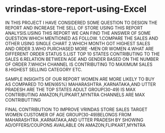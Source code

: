 # vrindas-store-report-using-Excel
IN THIS PROJECT I HAVE CONSIDERED SOME QUESTION TO DESIGN THE REPORT AND INCREASE THE SELL OF STORE USING THIS REPORT ANALYSIS.USING THIS REPORT WE CAN FIND THE ANSWER OF SOME QUESTION WHICH MENTIONED AS FOLLOW.
1.COMPARE THE SALES AND OTHER USING SINGLE CHART
2.WHICH MONTH GOT HIGHEST SALES AND ORDER
3.WHO PURCHASED MORE -MEN OR WOMEN
4.WHAT ARE DIFFERENT ORDER STATUS
5.LIST TOP 10 STATES CONTRIBUTING TO THE SALES
6.RELATION BETWEEN AGE AND GENDER BASED ON THE NUMBER OF ORDER
7.WHICH CHANNEL IS CONTRIBUTING TO MAXIMUM SALES
8.HIGHEST SELLING CATEGORY 
ETC.







SAMPLE INSIGHTS OF OUR REPORT
WOMEN ARE MORE LIKELY TO BUY AS COMPARED TO MEN(65%)
MAHARASHTRA ,KARNATAKA,AND UTTER PRADESH ARE THE TOP STATES
ADULT GROUP(30-49) IS MAX CONTRIBUTING
AMAZON,FLIPKART,MYNTRA CHANNELS ARE MAX CONTRIBUTTING








FINAL CONTRIBUTION TO IMPROVE VRINDAS STORE SALES
TARGET WOMEN CUSTOMER OF AGE GROUP(30-49)BELONGS FROM MAHARASHTRA ,KARNATAKA,AND UTTER PRADESH BY SHOWING AD/OFFERS/COUPONS AVAILABLE ON AMAZON,FLIPKART,MYNTRA 
